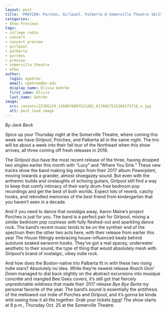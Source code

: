 ```yaml
---
layout: post
title: 'PREVIEW: Porches, Girlpool, Palberta @ Somerville Theatre 10/25'
categories:
- Show Previews
tags:
- college radio
- concert
- concert preview
- girlpool
- palberta
- porches
- preview
- somerville theatre
- wtbu
author:
  login: ogehrke
  email: ogehrke@bu.edu
  display_name: Olivia Gehrke
  first_name: Olivia
  last_name: Gehrke
image:
  src: /assets/22365229_1458876097521282_6176017515160173718_n.jpg
  alt: post lead image
---
```


_By Jack Beck_

Spice up your Thursday night at the Somerville Theatre, where coming this week we have Girlpool, Porches, and Palberta all in the same night. The trio will be about a week into their fall tour of the Northeast when this show arrives, all three coming off fresh releases in 2018.

The Girlpool duo have the most recent release of the three, having dropped two singles earlier this month with “Lucy” and “Where You Sink.” These new tracks show the band making big steps from their 2017 album _Powerplant_, moving towards a grander, almost shoegazey sound. But even with the anthemic builds and onslaughts of echoing guitars, Girlpool still find a way to keep that comfy intimacy of their early drum-free bedroom pop recordings and get the best of both worlds. Expect lots of reverb, catchy hooks, and rekindled memories of the best friend from kindergarten that you haven’t seen in a decade.

And if you need to dance that nostalgia away, Aaron Maine’s project Porches is just for you. The band is a perfect pair for Girlpool, mixing a similar bedroom pop coziness with fully fleshed-out and sparkling dance rock. The band’s recent music tends to be on the syntheir end of the spectrum then the other two acts here, with their release from earlier this year _The House_ fittingly embracing house-influenced beats behind autotune soaked earworm hooks. They’ve got a real spacey, underwater aesthetic to their sound, the type of thing that would absolutely mesh with Girlpool’s brand of nostalgic, vibey indie rock.

And how does the Boston-native trio Palberta fit in with these two rising indie stars? Absolutely no idea. While they’re newest release _Roach Goin’ Down_ managed to dial back slightly on the abstract excursions into musique concréte and mangled Bee Gees covers, it’s still got that fiercely unpredictable wildness that made their 2017 release _Bye Bye Berta_ my personal favorite of the year. The band’s sound is essentially the antithesis of the mellowed-out indie of Porches and Girlpool, and it’s gonna be kinda wild seeing how it all fits together. Grab your tickets [here](https://www1.ticketmaster.com/porches-girlpool/event/010054DE4E46E81E)! The show starts at 8 p.m., Thursday Oct. 25 at the Somerville Theatre.